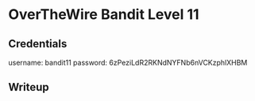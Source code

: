 # OverTheWire Bandit Level 11

## Credentials 
username: bandit11
password: 6zPeziLdR2RKNdNYFNb6nVCKzphlXHBM

## Writeup
